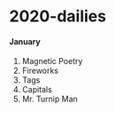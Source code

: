 # 2020-dailies

#### January
   1. Magnetic Poetry
   2. Fireworks
   3. Tags
   4. Capitals
   5. Mr. Turnip Man

